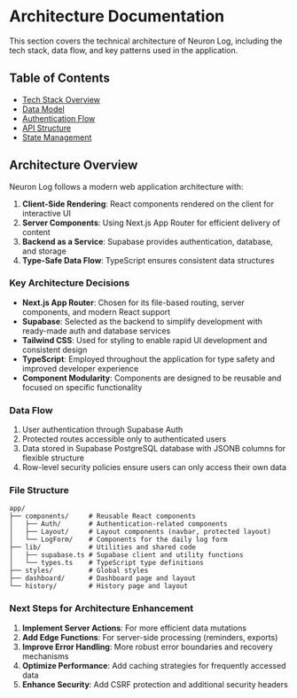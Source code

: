 # Architecture Documentation

This section covers the technical architecture of Neuron Log, including the tech stack, data flow, and key patterns used in the application.

## Table of Contents

- [Tech Stack Overview](./tech-stack.md)
- [Data Model](./data-model.md)
- [Authentication Flow](./authentication-flow.md)
- [API Structure](./api-structure.md)
- [State Management](./state-management.md)

## Architecture Overview

Neuron Log follows a modern web application architecture with:

1. **Client-Side Rendering**: React components rendered on the client for interactive UI
2. **Server Components**: Using Next.js App Router for efficient delivery of content
3. **Backend as a Service**: Supabase provides authentication, database, and storage
4. **Type-Safe Data Flow**: TypeScript ensures consistent data structures

### Key Architecture Decisions

- **Next.js App Router**: Chosen for its file-based routing, server components, and modern React support
- **Supabase**: Selected as the backend to simplify development with ready-made auth and database services
- **Tailwind CSS**: Used for styling to enable rapid UI development and consistent design
- **TypeScript**: Employed throughout the application for type safety and improved developer experience
- **Component Modularity**: Components are designed to be reusable and focused on specific functionality

### Data Flow

1. User authentication through Supabase Auth
2. Protected routes accessible only to authenticated users
3. Data stored in Supabase PostgreSQL database with JSONB columns for flexible structure
4. Row-level security policies ensure users can only access their own data

### File Structure

```
app/
├── components/     # Reusable React components
│   ├── Auth/       # Authentication-related components
│   ├── Layout/     # Layout components (navbar, protected layout)
│   └── LogForm/    # Components for the daily log form
├── lib/            # Utilities and shared code
│   ├── supabase.ts # Supabase client and utility functions
│   └── types.ts    # TypeScript type definitions
├── styles/         # Global styles
├── dashboard/      # Dashboard page and layout
└── history/        # History page and layout
```

### Next Steps for Architecture Enhancement

1. **Implement Server Actions**: For more efficient data mutations
2. **Add Edge Functions**: For server-side processing (reminders, exports)
3. **Improve Error Handling**: More robust error boundaries and recovery mechanisms
4. **Optimize Performance**: Add caching strategies for frequently accessed data
5. **Enhance Security**: Add CSRF protection and additional security headers 